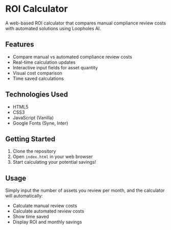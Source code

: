 # ROI Calculator

A web-based ROI calculator that compares manual compliance review costs with automated solutions using Loopholes AI.

## Features

- Compare manual vs automated compliance review costs
- Real-time calculation updates
- Interactive input fields for asset quantity
- Visual cost comparison
- Time saved calculations

## Technologies Used

- HTML5
- CSS3
- JavaScript (Vanilla)
- Google Fonts (Syne, Inter)

## Getting Started

1. Clone the repository
2. Open `index.html` in your web browser
3. Start calculating your potential savings!

## Usage

Simply input the number of assets you review per month, and the calculator will automatically:

- Calculate manual review costs
- Calculate automated review costs
- Show time saved
- Display ROI and monthly savings
